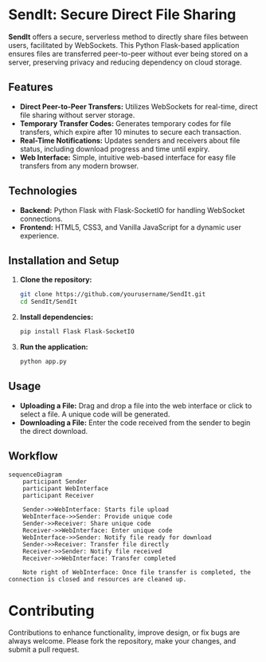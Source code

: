 # SendIt: Secure Direct File Sharing

**SendIt** offers a secure, serverless method to directly share files between users, facilitated by WebSockets. This Python Flask-based application ensures files are transferred peer-to-peer without ever being stored on a server, preserving privacy and reducing dependency on cloud storage.

## Features
- **Direct Peer-to-Peer Transfers:** Utilizes WebSockets for real-time, direct file sharing without server storage.
- **Temporary Transfer Codes:** Generates temporary codes for file transfers, which expire after 10 minutes to secure each transaction.
- **Real-Time Notifications:** Updates senders and receivers about file status, including download progress and time until expiry.
- **Web Interface:** Simple, intuitive web-based interface for easy file transfers from any modern browser.

## Technologies
- **Backend:** Python Flask with Flask-SocketIO for handling WebSocket connections.
- **Frontend:** HTML5, CSS3, and Vanilla JavaScript for a dynamic user experience.

## Installation and Setup

1. **Clone the repository:**
    ```bash
    git clone https://github.com/yourusername/SendIt.git
    cd SendIt/SendIt
    ```

2. **Install dependencies:**
    ```bash
    pip install Flask Flask-SocketIO
    ```

3. **Run the application:**
    ```bash
    python app.py
    ```

## Usage
- **Uploading a File:** Drag and drop a file into the web interface or click to select a file. A unique code will be generated.
- **Downloading a File:** Enter the code received from the sender to begin the direct download.

## Workflow
```mermaid
sequenceDiagram
    participant Sender
    participant WebInterface
    participant Receiver

    Sender->>WebInterface: Starts file upload
    WebInterface->>Sender: Provide unique code
    Sender->>Receiver: Share unique code
    Receiver->>WebInterface: Enter unique code
    WebInterface->>Sender: Notify file ready for download
    Sender->>Receiver: Transfer file directly
    Receiver->>Sender: Notify file received
    Receiver->>WebInterface: Transfer completed

    Note right of WebInterface: Once file transfer is completed, the connection is closed and resources are cleaned up.

```

# Contributing
Contributions to enhance functionality, improve design, or fix bugs are always welcome. Please fork the repository, make your changes, and submit a pull request.
